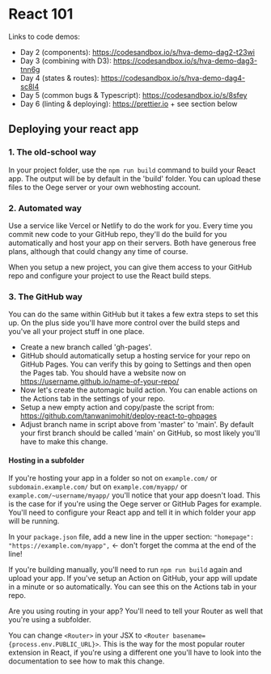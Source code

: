 # React 101

Links to code demos:

- Day 2 (components): https://codesandbox.io/s/hva-demo-dag2-t23wi
- Day 3 (combining with D3): https://codesandbox.io/s/hva-demo-dag3-tnn6g
- Day 4 (states & routes): https://codesandbox.io/s/hva-demo-dag4-sc8l4
- Day 5 (common bugs & Typescript): https://codesandbox.io/s/8sfey
- Day 6 (linting & deploying): https://prettier.io + see section below

## Deploying your react app

### 1. The old-school way

In your project folder, use the `npm run build` command to build your React app. The output will be by default in the 'build' folder. You can upload these files to the Oege server or your own webhosting account.

### 2. Automated way

Use a service like Vercel or Netlify to do the work for you. Every time you commit new code to your GitHub repo, they'll do the build for you automatically and host your app on their servers. Both have generous free plans, although that could changy any time of course.

When you setup a new project, you can give them access to your GitHub repo and configure your project to use the React build steps. 

### 3. The GitHub way

You can do the same within GitHub but it takes a few extra steps to set this up. On the plus side you'll have more control over the build steps and you've all your project stuff in one place.

- Create a new branch called 'gh-pages'. 
- GitHub should automatically setup a hosting service for your repo on GitHub Pages. You can verify this by going to Settings and then open the Pages tab. You should have a website now on https://username.github.io/name-of-your-repo/
- Now let's create the automagic build action. You can enable actions on the Actions tab in the settings of your repo.
- Setup a new empty action and copy/paste the script from: https://github.com/tanwanimohit/deploy-react-to-ghpages
- Adjust branch name in script above from 'master' to 'main'. By default your first branch should be called 'main' on GitHub, so most likely you'll have to make this change.

#### Hosting in a subfolder

If you're hosting your app in a folder so not on `example.com/` or `subdomain.example.com/` but on `example.com/myapp/` or `example.com/~username/myapp/` you'll notice that your app doesn't load. This is the case for if you're using the Oege server or GitHub Pages for example. You'll need to configure your React app and tell it in which folder your app will be running.

In your `package.json` file, add a new line in the upper section:
`"homepage": "https://example.com/myapp",` <- don't forget the comma at the end of the line!

If you're building manually, you'll need to run `npm run build` again and upload your app. If you've setup an Action on GitHub, your app will update in a minute or so automatically. You can see this on the Actions tab in your repo.

Are you using routing in your app? You'll need to tell your Router as well that you're using a subfolder.

You can change `<Router>` in your JSX to `<Router basename={process.env.PUBLIC_URL}>`. This is the way for the most popular router extension in React, if you're using a different one you'll have to look into the documentation to see how to mak this change.
